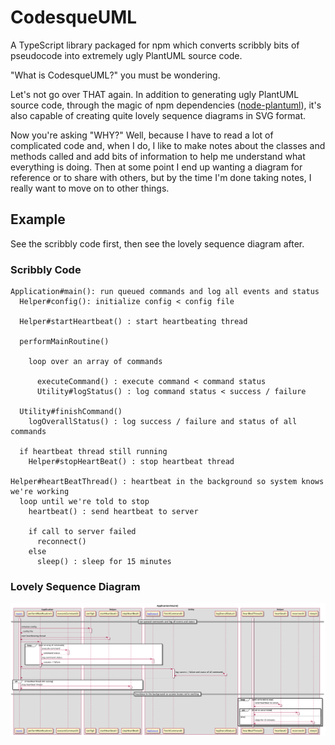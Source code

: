 # CodesqueUML

A TypeScript library packaged for npm which converts scribbly bits of pseudocode into extremely ugly PlantUML source code.

"What is CodesqueUML?" you must be wondering.

Let's not go over THAT again. In addition to generating ugly PlantUML source
code, through the magic of npm dependencies
([node-plantuml](https://www.npmjs.com/package/node-plantuml)), it's also
capable of creating quite lovely sequence diagrams in SVG format.

Now you're asking "WHY?" Well, because I have to read a lot of complicated code
and, when I do, I like to make notes about the classes and methods called and
add bits of information to help me understand what everything is doing. Then at
some point I end up wanting a diagram for reference or to share with others, but
by the time I'm done taking notes, I really want to move on to other things.

## Example

See the scribbly code first, then see the lovely sequence diagram after.

### Scribbly Code

```
Application#main(): run queued commands and log all events and status
  Helper#config(): initialize config < config file

  Helper#startHeartbeat() : start heartbeating thread

  performMainRoutine()

    loop over an array of commands

      executeCommand() : execute command < command status
      Utility#logStatus() : log command status < success / failure

  Utility#finishCommand()
    logOverallStatus() : log success / failure and status of all commands

  if heartbeat thread still running
    Helper#stopHeartBeat() : stop heartbeat thread

Helper#heartBeatThread() : heartbeat in the background so system knows we're working
  loop until we're told to stop
    heartbeat() : send heartbeat to server

    if call to server failed
      reconnect()
    else
      sleep() : sleep for 15 minutes
```

### Lovely Sequence Diagram

![Example Diagram](https://raw.githubusercontent.com/seanodell/codesqueuml/master/examples/examples.Application.main.png)
